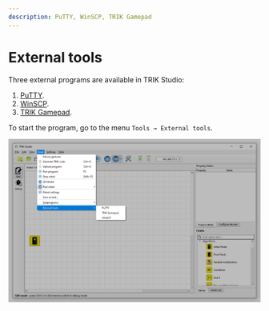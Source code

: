 ```yaml
---
description: PuTTY, WinSCP, TRIK Gamepad
---
```


# External tools

Three external programs are available in TRIK Studio:

1. [PuTTY](putty.md).
2. [WinSCP](winscp.md).
3. [TRIK Gamepad](../../gamepad/about/utility.md).

To start the program, go to the menu `Tools → External tools`.

![](<../../.gitbook/assets/30 1 En utilities 3.png>)
